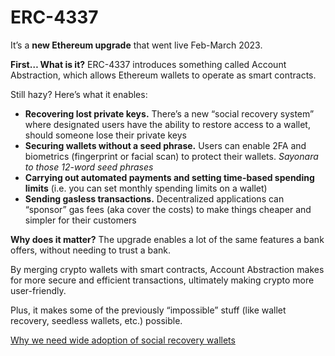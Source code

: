 # ERC-4337

It’s a **new Ethereum upgrade** that went live Feb-March 2023.

**First… What is it?** ERC-4337 introduces something called Account Abstraction, which allows Ethereum wallets to operate as smart contracts.

Still hazy? Here’s what it enables:

- **Recovering lost private keys.** There’s a new “social recovery system” where designated users have the ability to restore access to a wallet, should someone lose their private keys
- **Securing wallets without a seed phrase.** Users can enable 2FA and biometrics (fingerprint or facial scan) to protect their wallets. _Sayonara to those 12-word seed phrases_
- **Carrying out automated payments and setting time-based spending limits** (i.e. you can set monthly spending limits on a wallet)
- **Sending gasless transactions.** Decentralized applications can “sponsor” gas fees (aka cover the costs) to make things cheaper and simpler for their customers

**Why does it matter?** The upgrade enables a lot of the same features a bank offers, without needing to trust a bank.

By merging crypto wallets with smart contracts, Account Abstraction makes for more secure and efficient transactions, ultimately making crypto more user-friendly.

Plus, it makes some of the previously “impossible” stuff (like wallet recovery, seedless wallets, etc.) possible.

[Why we need wide adoption of social recovery wallets](https://vitalik.ca/general/2021/01/11/recovery.html)
